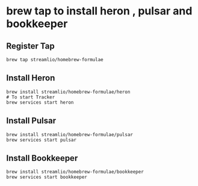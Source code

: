 # brew tap to install heron , pulsar and bookkeeper

## Register Tap

```
brew tap streamlio/homebrew-formulae
```

## Install Heron

```
brew install streamlio/homebrew-formulae/heron
# To start Tracker
brew services start heron
```

## Install Pulsar

```
brew install streamlio/homebrew-formulae/pulsar
brew services start pulsar
```

## Install Bookkeeper

```
brew install streamlio/homebrew-formulae/bookkeeper
brew services start bookkeeper
```
